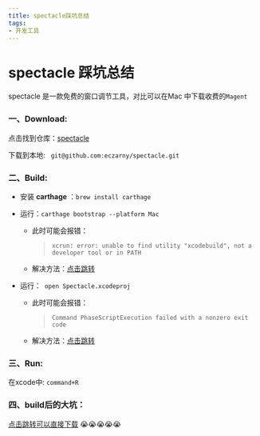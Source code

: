 ```yaml
---
title: spectacle踩坑总结
tags: 
- 开发工具
---
```

spectacle 踩坑总结
===
  spectacle 是一款免费的窗口调节工具，对比可以在Mac 中下载收费的`Magent`
### 一、Download:
   点击找到仓库：[spectacle](https://github.com/eczarny/spectacle)

下载到本地: ` git@github.com:eczarny/spectacle.git`
<!--more-->

### 二、Build:
* 安装 **carthage** ：`brew install carthage`

* 运行：`carthage bootstrap --platform Mac`

  * 此时可能会报错：

    >`xcrun: error: unable to find utility "xcodebuild", not a developer tool or in PATH`

  * 解决方法：[点击跳转](https://www.jianshu.com/p/4baf84ef2e76)
* 运行：` open Spectacle.xcodeproj`
  * 此时可能会报错：

    >`Command PhaseScriptExecution failed with a nonzero exit code
`

  * 解决方法：[点击跳转](https://juejin.im/post/5ba35cc05188255c7c655a8c)

### 三、Run:
  在xcode中: `command+R`

### 四、build后的大坑：
[点击跳转可以直接下载](https://spectacleapp.com/)
:sob::sob::sob::sob::sob:






